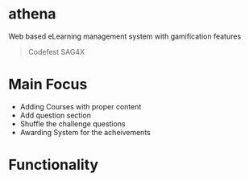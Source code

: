 # athena
Web based eLearning management system with gamification features

> Codefest 
> SAG4X

# Main Focus
- Adding Courses with proper content
- Add question section
- Shuffle the challenge questions
- Awarding System for the acheivements

# Functionality


